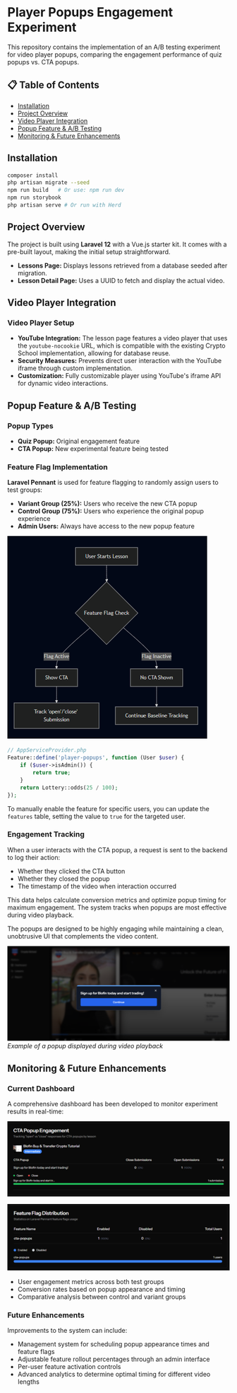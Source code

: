 # Player Popups Engagement Experiment

This repository contains the implementation of an A/B testing experiment for video player popups, comparing the engagement performance of quiz popups vs. CTA popups.

## 📋 Table of Contents

- [Installation](#installation)
- [Project Overview](#project-overview)
- [Video Player Integration](#video-player-integration)
- [Popup Feature & A/B Testing](#popup-feature--ab-testing)
- [Monitoring & Future Enhancements](#monitoring--future-enhancements)

## Installation

```bash
composer install
php artisan migrate --seed
npm run build   # Or use: npm run dev
npm run storybook
php artisan serve # Or run with Herd
```

## Project Overview

The project is built using **Laravel 12** with a Vue.js starter kit. It comes with a pre-built layout, making the initial setup straightforward.

- **Lessons Page:** Displays lessons retrieved from a database seeded after migration.
- **Lesson Detail Page:** Uses a UUID to fetch and display the actual video.

## Video Player Integration

### Video Player Setup

- **YouTube Integration:** The lesson page features a video player that uses the `youtube-nocookie` URL, which is compatible with the existing Crypto School implementation, allowing for database reuse.
- **Security Measures:** Prevents direct user interaction with the YouTube iframe through custom implementation.
- **Customization:** Fully customizable player using YouTube's iframe API for dynamic video interactions.

## Popup Feature & A/B Testing

### Popup Types

- **Quiz Popup:** Original engagement feature
- **CTA Popup:** New experimental feature being tested

### Feature Flag Implementation

**Laravel Pennant** is used for feature flagging to randomly assign users to test groups:

- **Variant Group (25%):** Users who receive the new CTA popup
- **Control Group (75%):** Users who experience the original popup experience
- **Admin Users:** Always have access to the new popup feature

![A/B Test Flow](./public/images/mermaid_graph.png)

```php
// AppServiceProvider.php
Feature::define('player-popups', function (User $user) {
    if ($user->isAdmin()) {
        return true;
    }
    return Lottery::odds(25 / 100);
});
```

To manually enable the feature for specific users, you can update the `features` table, setting the value to `true` for the targeted user.

### Engagement Tracking

When a user interacts with the CTA popup, a request is sent to the backend to log their action:

- Whether they clicked the CTA button
- Whether they closed the popup
- The timestamp of the video when interaction occurred

This data helps calculate conversion metrics and optimize popup timing for maximum engagement. The system tracks when popups are most effective during video playback.

The popups are designed to be highly engaging while maintaining a clean, unobtrusive UI that complements the video content.

![Popup Example](./public/images/popup_example.png)
_Example of a popup displayed during video playback_

## Monitoring & Future Enhancements

### Current Dashboard

A comprehensive dashboard has been developed to monitor experiment results in real-time:

![CTA Engagement Table](./public/images/cta_engagement_table.png)

![Monitor Table](./public/images/monitor_table.png)

- User engagement metrics across both test groups
- Conversion rates based on popup appearance and timing
- Comparative analysis between control and variant groups

### Future Enhancements

Improvements to the system can include:

- Management system for scheduling popup appearance times and feature flags
- Adjustable feature rollout percentages through an admin interface
- Per-user feature activation controls
- Advanced analytics to determine optimal timing for different video lengths
